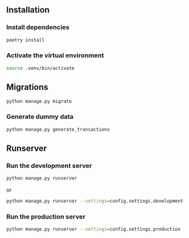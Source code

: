 ## Installation

### Install dependencies

```bash
poetry install
```

### Activate the virtual environment

```bash
source .venv/bin/activate
```

## Migrations

```bash
python manage.py migrate
```

### Generate dummy data

```bash
python manage.py generate_transactions
```

## Runserver

### Run the development server

```bash
python manage.py runserver
```

or

```bash
python manage.py runserver --settings=config.settings.development
```

### Run the production server

```bash
python manage.py runserver --settings=config.settings.production
```
